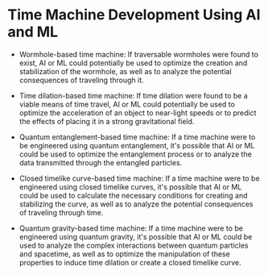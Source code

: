 # Time Machine Development Using AI and ML

- Wormhole-based time machine: If traversable wormholes were found to exist, AI or ML could potentially be used to optimize the creation and stabilization of the wormhole, as well as to analyze the potential consequences of traveling through it.

- Time dilation-based time machine: If time dilation were found to be a viable means of time travel, AI or ML could potentially be used to optimize the acceleration of an object to near-light speeds or to predict the effects of placing it in a strong gravitational field.

- Quantum entanglement-based time machine: If a time machine were to be engineered using quantum entanglement, it's possible that AI or ML could be used to optimize the entanglement process or to analyze the data transmitted through the entangled particles.

- Closed timelike curve-based time machine: If a time machine were to be engineered using closed timelike curves, it's possible that AI or ML could be used to calculate the necessary conditions for creating and stabilizing the curve, as well as to analyze the potential consequences of traveling through time.

- Quantum gravity-based time machine: If a time machine were to be engineered using quantum gravity, it's possible that AI or ML could be used to analyze the complex interactions between quantum particles and spacetime, as well as to optimize the manipulation of these properties to induce time dilation or create a closed timelike curve.
